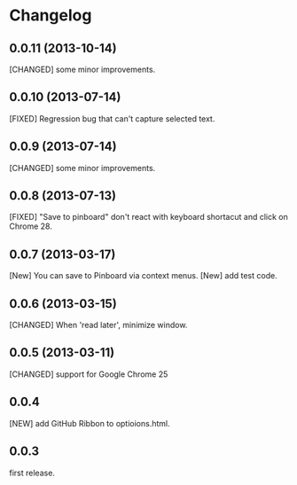 # Changelog

## 0.0.11 (2013-10-14)

[CHANGED] some minor improvements.

## 0.0.10 (2013-07-14)

[FIXED] Regression bug that can't capture selected text.

## 0.0.9 (2013-07-14)

[CHANGED] some minor improvements.

## 0.0.8 (2013-07-13)

[FIXED] "Save to pinboard" don't react with keyboard shortacut and click on Chrome 28.

## 0.0.7 (2013-03-17)

[New] You can save to Pinboard via context menus.
[New] add test code.

## 0.0.6 (2013-03-15)

[CHANGED] When 'read later', minimize window.

## 0.0.5 (2013-03-11)

[CHANGED] support for Google Chrome 25

## 0.0.4

[NEW] add GitHub Ribbon to optioions.html.

## 0.0.3

first release.
